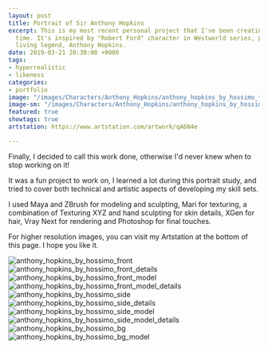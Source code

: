 ```yaml
---
layout: post
title: Portrait of Sir Anthony Hopkins
excerpt: This is my most recent personal project that I've been creating in my free
  time. It's inspired by "Robert Ford" character in Westworld series, played by the
  living legend, Anthony Hopkins.
date: 2019-03-21 20:30:00 +0000
tags:
- hyperrealistic
- likeness
categories:
- portfolio
image: "/images/Characters/Anthony_Hopkins/anthony_hopkins_by_hossimo_front.jpg"
image-sm: "/images/Characters/Anthony_Hopkins/anthony_hopkins_by_hossimo_front.jpg"
featured: true
showtags: true
artstation: https://www.artstation.com/artwork/qA6N4e

---
```

Finally, I decided to call this work done, otherwise I'd never knew when to stop working on it!

It was a fun project to work on, I learned a lot during this portrait study, and tried to cover both technical and artistic aspects of developing my skill sets.

I used Maya and ZBrush for modeling and sculpting, Mari for texturing, a combination of Texturing XYZ and hand sculpting for skin details, XGen for hair, Vray Next for rendering and Photoshop for final touches.

For higher resolution images, you can visit my Artstation at the bottom of this page. I hope you like it.

<img src="/images/Characters/Anthony_Hopkins/anthony_hopkins_by_hossimo_front.jpg" alt="anthony_hopkins_by_hossimo_front" class="responsive">

<img src="/images/Characters/Anthony_Hopkins/anthony_hopkins_by_hossimo_front_details.jpg" alt="anthony_hopkins_by_hossimo_front_details" class="responsive">

<img src="/images/Characters/Anthony_Hopkins/anthony_hopkins_by_hossimo_front_model.jpg" alt="anthony_hopkins_by_hossimo_front_model" class="responsive">

<img src="/images/Characters/Anthony_Hopkins/anthony_hopkins_by_hossimo_front_model_details.jpg" alt="anthony_hopkins_by_hossimo_front_model_details" class="responsive">

<img src="/images/Characters/Anthony_Hopkins/anthony_hopkins_by_hossimo_side.jpg" alt="anthony_hopkins_by_hossimo_side" class="responsive">

<img src="/images/Characters/Anthony_Hopkins/anthony_hopkins_by_hossimo_side_details.jpg" alt="anthony_hopkins_by_hossimo_side_details" class="responsive">

<img src="/images/Characters/Anthony_Hopkins/anthony_hopkins_by_hossimo_side_model.jpg" alt="anthony_hopkins_by_hossimo_side_model" class="responsive">

<img src="/images/Characters/Anthony_Hopkins/anthony_hopkins_by_hossimo_side_model_details.jpg" alt="anthony_hopkins_by_hossimo_side_model_details" class="responsive">

<img src="/images/Characters/Anthony_Hopkins/anthony_hopkins_by_hossimo_bg.jpg" alt="anthony_hopkins_by_hossimo_bg" class="responsive">

<img src="/images/Characters/Anthony_Hopkins/anthony_hopkins_by_hossimo_bg_model.jpg" alt="anthony_hopkins_by_hossimo_bg_model" class="responsive">